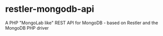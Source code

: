 restler-mongodb-api
===================

A PHP "MongoLab like" REST API for MongoDB -  based on Restler and the MongoDB PHP driver
